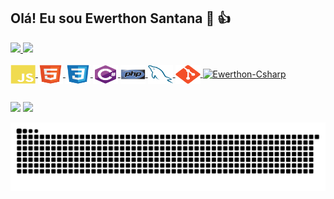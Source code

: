 ## Olá! Eu sou Ewerthon Santana 🤠	👍	
 <div>
  <a href="https://github.com/EwerthonSantana">
  <img height="180em" src="https://github-readme-stats.vercel.app/api?username=EwerthonSantana&show_icons=true&theme=highcontrast&include_all_commits=true&count_private=true"/>
  <img height="150em" src="https://github-readme-stats.vercel.app/api/top-langs/?username=EwerthonSantana&layout=compact&langs_count=7&theme=blue-green"/>
</div>


 <div style="display: inline_block"></br>
  <img align="center" alt="Ewerthon-Js" height="30" width="40" src="https://raw.githubusercontent.com/devicons/devicon/master/icons/javascript/javascript-plain.svg">
  <img align="center" alt="Ewerthon-HTML" height="30" width="40" src="https://raw.githubusercontent.com/devicons/devicon/master/icons/html5/html5-original.svg">
  <img align="center" alt="Ewerthon-CSS" height="30" width="40" src="https://raw.githubusercontent.com/devicons/devicon/master/icons/css3/css3-original.svg">
  <img align="center" alt="Ewerthon-Csharp" height="30" width="40" src="https://raw.githubusercontent.com/devicons/devicon/master/icons/csharp/csharp-original.svg">
  <img align="center" alt="Ewerthon-Csharp" height="30" width="40" src="https://raw.githubusercontent.com/devicons/devicon/master/icons/php/php-original.svg">
  <img align="center" alt="Ewerthon-Csharp" height="30" width="40" src="https://raw.githubusercontent.com/devicons/devicon/master/icons/mysql/mysql-original.svg">
  <img align="center" alt="Ewerthon-Csharp" height="30" width="40" src="https://raw.githubusercontent.com/devicons/devicon/master/icons/git/git-original.svg">
  <img align="center" alt="Ewerthon-Csharp" height="30" width="40" src="https://raw.githubusercontent.com/devicons/devicon/master/icons/c#/c#-original.svg">
  </div>
  
  ##
  
   <div>
 <a href = "mailto:ewerthon32santana@gmail.com"><img src="https://img.shields.io/badge/-Gmail-%23333?style=for-the-badge&logo=gmail&logoColor=white" target="_blank" class="1"></a>
 <a href="https://www.linkedin.com/in/ewerthon-santana-93b2a5177/" target="_blank"><img src="https://img.shields.io/badge/-LinkedIn-%230077B5?style=for-the-badge&logo=linkedin&logoColor=white" target="_blank" class="1"></a>
 
 ![Snake animation](https://github.com/EwerthonSantana/EwerthonSantana/blob/output/github-contribution-grid-snake.svg)
    </div>
    
    
    
